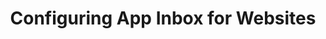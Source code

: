 ---
title: Configuring App Inbox for Websites
excerpt: ''
deprecated: false
hidden: false
metadata:
  title: Configuring App Inbox for Websites | Yespo Guide
  description: >-
    This guide explains configuring the App Inbox for Websites by sending
    specific requests to Yespo API for an authentication token.
  robots: index
next:
  description: ''
  pages:
    - type: link
      title: Creating App Inbox Messages
      url: >-
        https://dash.readme.com/project/reteno/v1.0/docs/creating-app-inbox-messages
---